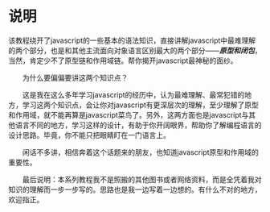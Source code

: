 # 说明

该教程绕开了javascript的一些基本的语法知识，直接讲解javascript中最难理解的两个部分，也是和其他主流面向对象语言区别最大的两个部分——***原型和闭包***，当然，肯定少不了原型链和作用域链。帮你揭开javascript最神秘的面纱。

　　为什么要偏偏要讲这两个知识点？

　　这是我在这么多年学习javascript的经历中，认为最难理解、最常犯错的地方，学习这两个知识点，会让你对javascript有更深层次的理解，至少理解了原型和作用域，就不能再算是javascript菜鸟了。另外，这两方面也是javascript与其他语言不同的地方，学习这样的设计，有助于你开阔眼界，帮助你了解编程语言的设计思路。毕竟，你不能只把眼睛盯在一门语言上。

　　闲话不多讲，相信奔着这个话题来的朋友，也知道javascript原型和作用域的重要性。

　　最后说明：本系列教程我不是照搬的其他图书或者网络资料，而是全凭着我对知识的理解而一步一步写的。思路也是我一边写着一边想的。有什么不对的地方，欢迎指正。
　　
　　
